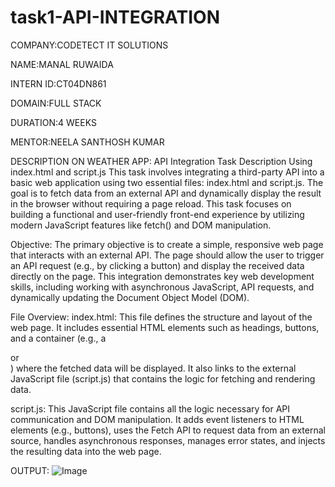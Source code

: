 # task1-API-INTEGRATION

COMPANY:CODETECT IT SOLUTIONS

NAME:MANAL RUWAIDA

INTERN ID:CT04DN861

DOMAIN:FULL STACK

DURATION:4 WEEKS

MENTOR:NEELA SANTHOSH KUMAR

DESCRIPTION ON WEATHER APP:
API Integration Task Description Using index.html and script.js
This task involves integrating a third-party API into a basic web application using two essential files: index.html and script.js. The goal is to fetch data from an external API and dynamically display the result in the browser without requiring a page reload. This task focuses on building a functional and user-friendly front-end experience by utilizing modern JavaScript features like fetch() and DOM manipulation.

Objective:
The primary objective is to create a simple, responsive web page that interacts with an external API. The page should allow the user to trigger an API request (e.g., by clicking a button) and display the received data directly on the page. This integration demonstrates key web development skills, including working with asynchronous JavaScript, API requests, and dynamically updating the Document Object Model (DOM).

File Overview:
index.html:
This file defines the structure and layout of the web page. It includes essential HTML elements such as headings, buttons, and a container (e.g., a <div> or <section>) where the fetched data will be displayed. It also links to the external JavaScript file (script.js) that contains the logic for fetching and rendering data.

script.js:
This JavaScript file contains all the logic necessary for API communication and DOM manipulation. It adds event listeners to HTML elements (e.g., buttons), uses the Fetch API to request data from an external source, handles asynchronous responses, manages error states, and injects the resulting data into the web page.



OUTPUT:
![Image](https://github.com/user-attachments/assets/919200bf-027a-4873-ab04-77b8293a0bef)
